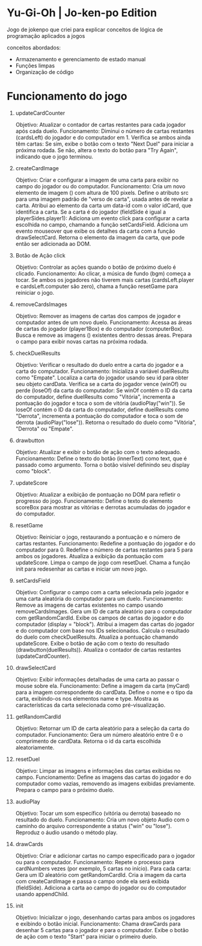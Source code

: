 # Yu-Gi-Oh | Jo-ken-po Edition

Jogo de jokenpo que criei para explicar conceitos de lógica de programação aplicados a jogos

conceitos abordados:

- Armazenamento e gerenciamento de estado manual
- Funções limpas
- Organização de código

# Funcionamento do jogo

1. updateCardCounter

    Objetivo: Atualizar o contador de cartas restantes para cada jogador após cada duelo.
    Funcionamento:
    Diminui o número de cartas restantes (cardsLeft) do jogador e do computador em 1.
    Verifica se ambos ainda têm cartas:
    Se sim, exibe o botão com o texto "Next Duel" para iniciar a próxima rodada.
    Se não, altera o texto do botão para "Try Again", indicando que o jogo terminou.

2. createCardImage

    Objetivo: Criar e configurar a imagem de uma carta para exibir no campo do jogador ou do computador.
    Funcionamento:
    Cria um novo elemento de imagem (<img>) com altura de 100 pixels.
    Define o atributo src para uma imagem padrão de "verso de carta", usada antes de revelar a carta.
    Atribui ao elemento da carta um data-id com o valor idCard, que identifica a carta.
    Se a carta é do jogador (fieldSide é igual a playerSides.player1):
    Adiciona um evento click para configurar a carta escolhida no campo, chamando a função setCardsField.
    Adiciona um evento mouseover que exibe os detalhes da carta com a função drawSelectCard.
    Retorna o elemento da imagem da carta, que pode então ser adicionada ao DOM.

3. Botão de Ação click

    Objetivo: Controlar as ações quando o botão de próximo duelo é clicado.
    Funcionamento:
    Ao clicar, a música de fundo (bgm) começa a tocar.
    Se ambos os jogadores não tiverem mais cartas (cardsLeft.player e cardsLeft.computer são zero), chama a função resetGame para reiniciar o jogo.

4. removeCardsImages

    Objetivo: Remover as imagens de cartas dos campos de jogador e computador antes de um novo duelo.
    Funcionamento:
    Acessa as áreas de cartas do jogador (player1Box) e do computador (computerBox).
    Busca e remove as imagens (<img>) existentes dentro dessas áreas.
    Prepara o campo para exibir novas cartas na próxima rodada.

5. checkDuelResults

    Objetivo: Verificar o resultado do duelo entre a carta do jogador e a carta do computador.
    Funcionamento:
    Inicializa a variável duelResults como "Empate".
    Localiza a carta do jogador usando seu id para obter seu objeto cardData.
    Verifica se a carta do jogador vence (winOf) ou perde (loseOf) da carta do computador:
    Se winOf contém o ID da carta do computador, define duelResults como "Vitória", incrementa a pontuação do jogador e toca o som de vitória (audioPlay("win")).
    Se loseOf contém o ID da carta do computador, define duelResults como "Derrota", incrementa a pontuação do computador e toca o som de derrota (audioPlay("lose")).
    Retorna o resultado do duelo como "Vitória", "Derrota" ou "Empate".

6. drawbutton

    Objetivo: Atualizar e exibir o botão de ação com o texto adequado.
    Funcionamento:
    Define o texto do botão (innerText) como text, que é passado como argumento.
    Torna o botão visível definindo seu display como "block".

7. updateScore

    Objetivo: Atualizar a exibição de pontuação no DOM para refletir o progresso do jogo.
    Funcionamento:
    Define o texto do elemento scoreBox para mostrar as vitórias e derrotas acumuladas do jogador e do computador.

8. resetGame

    Objetivo: Reiniciar o jogo, restaurando a pontuação e o número de cartas restantes.
    Funcionamento:
    Redefine a pontuação do jogador e do computador para 0.
    Redefine o número de cartas restantes para 5 para ambos os jogadores.
    Atualiza a exibição da pontuação com updateScore.
    Limpa o campo de jogo com resetDuel.
    Chama a função init para redesenhar as cartas e iniciar um novo jogo.

9. setCardsField

    Objetivo: Configurar o campo com a carta selecionada pelo jogador e uma carta aleatória do computador para um duelo.
    Funcionamento:
    Remove as imagens de cartas existentes no campo usando removeCardsImages.
    Gera um ID de carta aleatório para o computador com getRandomCardId.
    Exibe os campos de cartas do jogador e do computador (display = "block").
    Atribui a imagem das cartas do jogador e do computador com base nos IDs selecionados.
    Calcula o resultado do duelo com checkDuelResults.
    Atualiza a pontuação chamando updateScore.
    Exibe o botão de ação com o texto do resultado (drawbutton(duelResults)).
    Atualiza o contador de cartas restantes (updateCardCounter).

10. drawSelectCard

    Objetivo: Exibir informações detalhadas de uma carta ao passar o mouse sobre ela.
    Funcionamento:
    Define a imagem da carta (myCard) para a imagem correspondente do cardData.
    Define o nome e o tipo da carta, exibindo-os nos elementos name e type.
    Mostra as características da carta selecionada como pré-visualização.

11. getRandomCardId

    Objetivo: Retornar um ID de carta aleatório para a seleção da carta do computador.
    Funcionamento:
    Gera um número aleatório entre 0 e o comprimento de cardData.
    Retorna o id da carta escolhida aleatoriamente.

12. resetDuel

    Objetivo: Limpar as imagens e informações das cartas exibidas no campo.
    Funcionamento:
    Define as imagens das cartas do jogador e do computador como vazias, removendo as imagens exibidas previamente.
    Prepara o campo para o próximo duelo.

13. audioPlay

    Objetivo: Tocar um som específico (vitória ou derrota) baseado no resultado do duelo.
    Funcionamento:
    Cria um novo objeto Audio com o caminho do arquivo correspondente a status ("win" ou "lose").
    Reproduz o áudio usando o método play.

14. drawCards

    Objetivo: Criar e adicionar cartas no campo especificado para o jogador ou para o computador.
    Funcionamento:
    Repete o processo para cardNumbers vezes (por exemplo, 5 cartas no início).
    Para cada carta:
    Gera um ID aleatório com getRandomCardId.
    Cria a imagem da carta com createCardImage e passa o campo onde ela será exibida (fieldSide).
    Adiciona a carta ao campo do jogador ou do computador usando appendChild.

15. init

    Objetivo: Inicializar o jogo, desenhando cartas para ambos os jogadores e exibindo o botão inicial.
    Funcionamento:
    Chama drawCards para desenhar 5 cartas para o jogador e para o computador.
    Exibe o botão de ação com o texto "Start" para iniciar o primeiro duelo.
